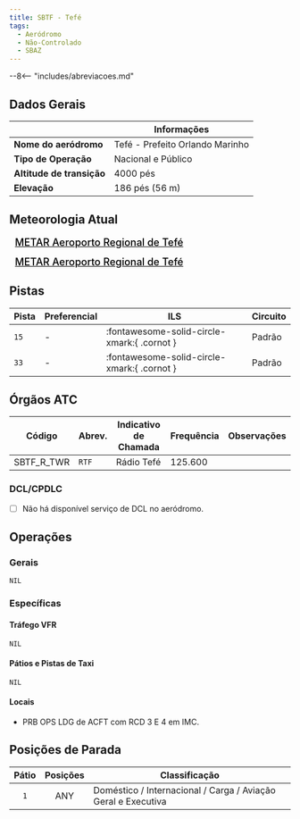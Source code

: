 ```yaml
---
title: SBTF - Tefé
tags:
  - Aeródromo
  - Não-Controlado
  - SBAZ
---
```


--8<-- "includes/abreviacoes.md"

## Dados Gerais

|                              | Informações                                 |
|------------------------------|---------------------------------------------|
| **Nome do aeródromo**        | Tefé - Prefeito Orlando Marinho             |
| **Tipo de Operação**         | Nacional e Público                          |
| **Altitude de transição**    | 4000 pés                                    |
| **Elevação**                 | 186 pés (56 m)                              |

## Meteorologia Atual

<a href="https://metar-taf.com/pt/SBTF" target="_blank" id="metartaf-LkzIl7SM"  style="font-size:18px; font-weight:500; color:#000; width:300px; height:435px; display:var(--show-dark); background-color: var(--md-default-bg-color); padding: 10px; margin: 0 0px 0.5em;">METAR Aeroporto Regional de Tefé</a>
<script async defer crossorigin="anonymous" src="https://metar-taf.com/pt/embed-js/SBTF?u=56997&bg_color=182061&qnh=hPa&rh=rh&target=LkzIl7SM"></script>
<a href="https://metar-taf.com/pt/SBTF" target="_blank" id="metartaf-LkzIl7SN" style="font-size:18px; font-weight:500; color:#000; width:300px; height:435px; display:var(--show-light); background-color: var(--md-default-bg-color); padding: 10px; margin: 0 0px 0.5em;">METAR Aeroporto Regional de Tefé</a>
<script async defer crossorigin="anonymous" src="https://metar-taf.com/pt/embed-js/SBTF?u=56997&qnh=hPa&rh=rh&target=LkzIl7SN"></script>

## Pistas

| Pista | Preferencial  | ILS                                         | Circuito   |
|-------|---------------|---------------------------------------------|------------|
| `15`  | -             | :fontawesome-solid-circle-xmark:{ .cornot } | Padrão     |
| `33`  | -             | :fontawesome-solid-circle-xmark:{ .cornot } | Padrão     | 

## Órgãos ATC

| Código     | Abrev. | Indicativo de Chamada | Frequência | Observações |
| ---------- | ------ | --------------------- | ---------- | ----------- |
| SBTF_R_TWR | `RTF`  | Rádio Tefé            | 125.600    |             |

### DCL/CPDLC

- [ ] Não há disponível serviço de DCL no aeródromo.

## Operações

### Gerais

`NIL`

### Específicas

#### Tráfego VFR

`NIL`

#### Pátios e Pistas de Taxi

`NIL`

#### Locais

- PRB OPS LDG de ACFT com RCD 3 E 4 em IMC.

## Posições de Parada

| Pátio     | Posições  | Classificação                     |
|:---------:|:---------:|-----------------------------------|
| `1`       | ANY       | Doméstico / Internacional / Carga / Aviação Geral e Executiva |